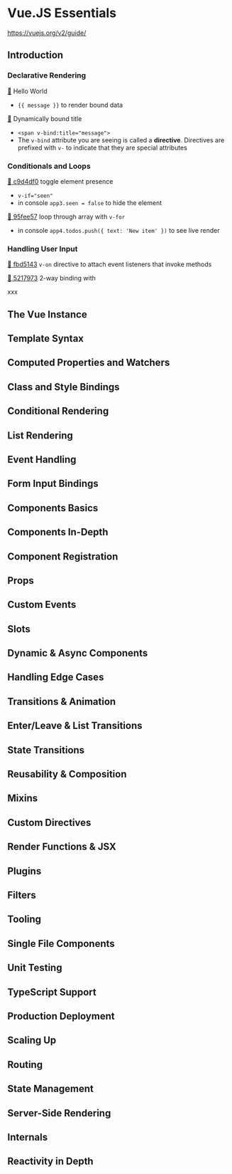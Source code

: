 # Vue.JS Essentials

https://vuejs.org/v2/guide/

## Introduction

### Declarative Rendering

[:ship:](https://github.com/arafatm/learn_vue/commit/1568792a75319bac75195ca5003a50c13f98bd85)
Hello World
- `{{ message }}` to render bound data

[:ship:](https://github.com/arafatm/learn_vue/commit/e7c84d91f9f5898256fb7e9ed65300ef29744d48)
Dynamically bound title
- `<span v-bind:title="message">`
- The `v-bind` attribute you are seeing is called a **directive**.  Directives
  are prefixed with `v-` to indicate that they are special attributes

### Conditionals and Loops

[:ship: c9d4df0](https://github.com/arafatm/learn_vue/commit/c9d4df0)
toggle element presence 
- `v-if="seen"`
- in console `app3.seen = false` to hide the element

[:ship: 95fee57](https://github.com/arafatm/learn_vue/commit/95fee57)
loop through array with `v-for` 
- in console `app4.todos.push({ text: 'New item' })` to see live render

### Handling User Input

[:ship: fbd5143](https://github.com/arafatm/learn_vue/commit/fbd5143)
`v-on` directive to attach event listeners that invoke methods

[:ship: 5217973](https://github.com/arafatm/learn_vue/commit/5217973)
2-way binding with

xxx

## The Vue Instance
## Template Syntax
## Computed Properties and Watchers
## Class and Style Bindings
## Conditional Rendering
## List Rendering
## Event Handling
## Form Input Bindings
## Components Basics
## Components In-Depth
## Component Registration
## Props
## Custom Events
## Slots
## Dynamic & Async Components
## Handling Edge Cases
## Transitions & Animation
## Enter/Leave & List Transitions
## State Transitions
## Reusability & Composition
## Mixins
## Custom Directives
## Render Functions & JSX
## Plugins
## Filters
## Tooling
## Single File Components
## Unit Testing
## TypeScript Support
## Production Deployment
## Scaling Up
## Routing
## State Management
## Server-Side Rendering
## Internals
## Reactivity in Depth 
